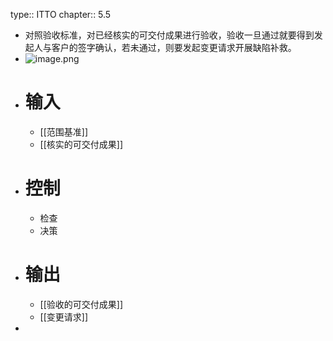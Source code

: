 type:: ITTO
chapter:: 5.5

- 对照验收标准，对已经核实的可交付成果进行验收，验收一旦通过就要得到发起人与客户的签字确认，若未通过，则要发起变更请求开展缺陷补救。
- ![image.png](../assets/image_1747730588162_0.png)
- # 输入
	- [[范围基准]]
	- [[核实的可交付成果]]
- # 控制
	- 检查
	- 决策
- # 输出
	- [[验收的可交付成果]]
	- [[变更请求]]
-